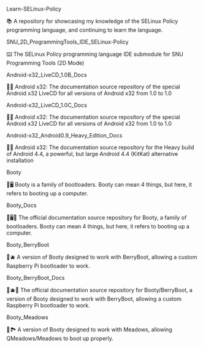 
Learn-SELinux-Policy

📚️ A repository for showcasing my knowledge of the SELinux Policy programming language, and continuing to learn the language. 

SNU_2D_ProgrammingTools_IDE_SELinux-Policy

⌨️ The SELinux Policy programming language IDE submodule for SNU Programming Tools (2D Mode)

Android-x32_LiveCD_1.0B_Docs

🤖️📖️ Android x32: The documentation source repository of the special Android x32 LiveCD for all versions of Android x32 from 1.0 to 1.0

Android-x32_LiveCD_1.0C_Docs

🤖️📖️ Android x32: The documentation source repository of the special Android x32 LiveCD for all versions of Android x32 from 1.0 to 1.0

Android-x32_Android0.9_Heavy_Edition_Docs

🤖️📖️ Android x32: The documentation source repository for the Heavy build of Android 4.4, a powerful, but large Android 4.4 (KitKat) alternative installation

Booty

🥾️🖥️ Booty is a family of bootloaders. Booty can mean 4 things, but here, it refers to booting up a computer.

Booty_Docs

🥾️🖥️📖️ The official documentation source repository for Booty, a family of bootloaders. Booty can mean 4 things, but here, it refers to booting up a computer.

Booty_BerryBoot

🥾️🫐️ A version of Booty designed to work with BerryBoot, allowing a custom Raspberry Pi bootloader to work.

Booty_BerryBoot_Docs

🥾️🫐️📖️ The official documentation source repository for Booty/BerryBoot, a version of Booty designed to work with BerryBoot, allowing a custom Raspberry Pi bootloader to work.

Booty_Meadows

🥾️🏞️ A version of Booty designed to work with Meadows, allowing QMeadows/Meadows to boot up properly.

